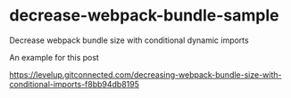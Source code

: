 # decrease-webpack-bundle-sample
Decrease webpack bundle size with conditional dynamic imports


An example for this post

https://levelup.gitconnected.com/decreasing-webpack-bundle-size-with-conditional-imports-f8bb94db8195
